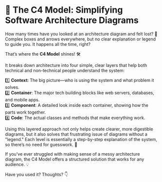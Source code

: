 # 🚀 **The C4 Model: Simplifying Software Architecture Diagrams**

How many times have you looked at an architecture diagram and felt lost? 🤔 Complex boxes and arrows everywhere, but no clear explanation or legend to guide you. It happens all the time, right?

That’s where the **C4 Model** shines! 🛠️

It breaks down architecture into four simple, clear layers that help both technical and non-technical people understand the system:

1️⃣ **Context**: The big picture—who is using the system and what problem it solves.  
2️⃣ **Container**: The major tech building blocks like web servers, databases, and mobile apps.  
3️⃣ **Component**: A detailed look inside each container, showing how the parts work together.  
4️⃣ **Code**: The actual classes and methods that make everything work.

Using this layered approach not only helps create clearer, more digestible diagrams, but it also solves that frustrating issue of diagrams without a "legend." 
Each level is essentially a step-by-step explanation of the system, so there’s no need for guesswork. 🎯

If you've ever struggled with making sense of a messy architecture diagram, the C4 Model offers a structured solution that works for any audience. 💡

Have you used it? Thoughts? 
👇 

